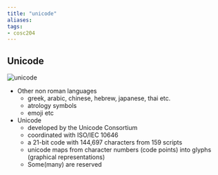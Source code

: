 ```yaml
---
title: "unicode"
aliases: 
tags: 
- cosc204
---
```


## Unicode
![unicode](https://i.imgur.com/GEtVItW.png)

- Other non roman languages
	- greek, arabic, chinese, hebrew, japanese, thai etc.
	- atrology symbols
	- emoji etc
- Unicode
	- developed by the Unicode Consortium
	- coordinated with ISO/IEC 10646
	- a 21-bit code with 144,697 characters from 159 scripts
	- unicode maps from character numbers (code points) into glyphs (graphical representations)
	- Some(many) are reserved